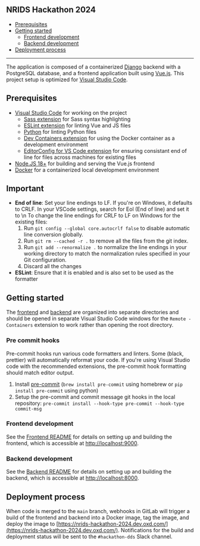 ## NRIDS Hackathon 2024

- [Prerequisites](#prerequisites)
- [Getting started](#gettingstarted)
  - [Frontend development](#frontend)
  - [Backend development](#backend)
- [Deployment process](#servers-deployment)
---

The application is composed of a containerized [Django](https://www.djangoproject.com/) backend with a PostgreSQL database, and a frontend application built using [Vue.js](https://vuejs.org/). This project setup is optimized for [Visual Studio Code](https://code.visualstudio.com/).

## <a name="prerequisites"></a>Prerequisites

- [Visual Studio Code](https://code.visualstudio.com/) for working on the project
  - [Sass extension](https://marketplace.visualstudio.com/items?itemName=Syler.sass-indented) for Sass syntax highlighting
  - [ESLint extension](https://marketplace.visualstudio.com/items?itemName=dbaeumer.vscode-eslint) for linting Vue and JS files
  - [Python](https://marketplace.visualstudio.com/items?itemName=ms-python.python) for linting Python files
  - [Dev Containers extension](https://marketplace.visualstudio.com/items?itemName=ms-vscode-remote.remote-containers) for using the Docker container as a development environment
  - [EditorConfig for VS Code extension](https://marketplace.visualstudio.com/items?itemName=EditorConfig.EditorConfig) for ensuring consistant end of line for files across machines for existing files
- [Node.JS 18+](https://nodejs.org/en/) for building and serving the Vue.js frontend
- [Docker](https://download.docker.com/mac/stable/Docker.dmg) for a containerized local development environment

## <a name="important"></a>Important

- **End of line**: Set your line endings to LF. If you're on Windows, it defaults to CRLF. In your VSCode settings, search for Eol (End of line) and set it to \n
    To change the line endings for CRLF to LF on Windows for the existing files:
    1. Run `git config --global core.autocrlf false` to disable automatic line conversion globally.
    2. Run `git rm --cached -r .` to remove all the files from the git index.
    3. Run `git add --renormalize .` to normalize the line endings in your working directory to match the normalization rules specified in your Git configuration.
    4. Discard all the changes
- **ESLint**: Ensure that it is enabled and is also set to be used as the formatter

## <a name="gettingstarted"></a>Getting started

The [frontend](frontend/) and [backend](backend/) are organized into separate directories and should be opened in separate Visual Studio Code windows for the `Remote - Containers` extension to work rather than opening the root directory.

### <a name="pre-commit"></a>Pre commit hooks

Pre-commit hooks run various code formatters and linters. Some (black, prettier) will automatically reformat your code. If you're
using Visual Studio code with the recommended extensions, the pre-commit hook formatting should match editor output.

1. Install [pre-commit](https://pre-commit.com/#install) (`brew install pre-commit` using homebrew or `pip install pre-commit` using python)
2. Setup the pre-commit and commit message git hooks in the local repository: `pre-commit install --hook-type pre-commit --hook-type commit-msg`

### <a name="frontend"></a>Frontend development

See the [Frontend README](frontend/README.md) for details on setting up and building the frontend, which is accessible at [http://localhost:9000](http://localhost:9000).

### <a name="backend"></a>Backend development

See the [Backend README](backend/README.md) for details on setting up and building the backend, which is accessible at [http://localhost:8000](http://localhost:8000).

## <a name="servers-deployment"></a>Deployment process

When code is merged to the `main` branch, webhooks in GitLab will trigger a build of the frontend and backend into a Docker image, tag the image, and deploy the image to [https://nrids-hackathon-2024.dev.oxd.com/](https://nrids-hackathon-2024.dev.oxd.com/). Notifications for the build and deployment status will be sent to the `#hackathon-dds` Slack channel.
